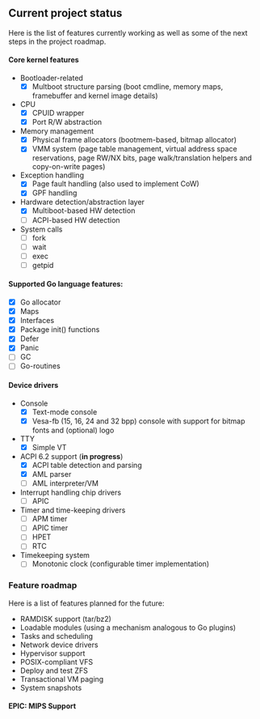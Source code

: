## Current project status 

Here is the list of features currently working as well as some of the next 
steps in the project roadmap.

#### Core kernel features 
- Bootloader-related
	- [x] Multboot structure parsing (boot cmdline, memory maps, framebuffer and kernel image details)
- CPU 
	- [x] CPUID wrapper
	- [x] Port R/W abstraction
- Memory management
	- [x] Physical frame allocators (bootmem-based, bitmap allocator)
	- [x] VMM system (page table management, virtual address space reservations, page RW/NX bits, page walk/translation helpers and copy-on-write pages)
- Exception handling
	- [x] Page fault handling (also used to implement CoW)
	- [x] GPF handling 
- Hardware detection/abstraction layer
	- [x] Multiboot-based HW detection 
	- [ ] ACPI-based HW detection
- System calls
	- [ ] fork
	- [ ] wait
	- [ ] exec
	- [ ] getpid

#### Supported Go language features:
- [x] Go allocator 
- [x] Maps 
- [x] Interfaces 
- [x] Package init() functions
- [x] Defer
- [x] Panic
- [ ] GC
- [ ] Go-routines

#### Device drivers
- Console
	- [x] Text-mode console 
	- [x] Vesa-fb (15, 16, 24 and 32 bpp) console with support for bitmap fonts and (optional) logo
- TTY
	- [x] Simple VT
- ACPI 6.2 support (**in progress**)
	- [x] ACPI table detection and parsing 
	- [x] AML parser
	- [ ] AML interpreter/VM
- Interrupt handling chip drivers
	- [ ] APIC
- Timer and time-keeping drivers
	- [ ] APM timer 
	- [ ] APIC timer 
	- [ ] HPET
	- [ ] RTC
- Timekeeping system 
	- [ ] Monotonic clock (configurable timer implementation)
### Feature roadmap 

Here is a list of features planned for the future:
- RAMDISK support (tar/bz2)
- Loadable modules (using a mechanism analogous to Go plugins)
- Tasks and scheduling 
- Network device drivers
- Hypervisor support
- POSIX-compliant VFS
- Deploy and test ZFS
- Transactional VM paging
- System snapshots

#### EPIC: MIPS Support
